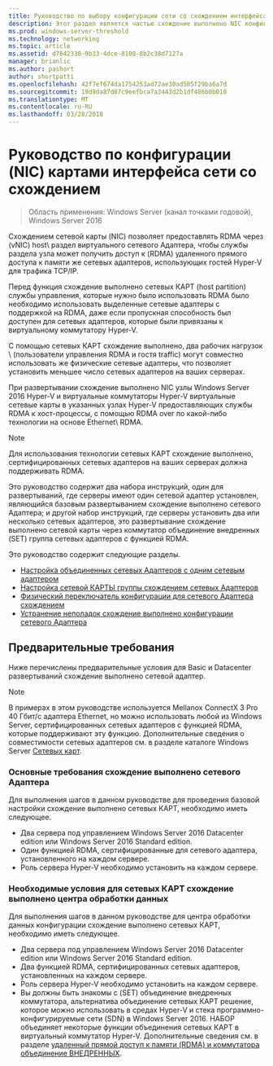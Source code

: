 ```yaml
---
title: Руководство по выбору конфигурации сети со схождением интерфейса карт (NIC)
description: Этот раздел является частью схождение выполнено NIC конфигурации руководство для Windows Server 2016.
ms.prod: windows-server-threshold
ms.technology: networking
ms.topic: article
ms.assetid: d7642338-9b33-4dce-8100-8b2c38d7127a
manager: brianlic
ms.author: pashort
author: shortpatti
ms.openlocfilehash: 42f7ef674da1754253ad72ae30ad505f29ba6a7d
ms.sourcegitcommit: 19d9da87d87c9eefbca7a3443d2b1df486b0b010
ms.translationtype: MT
ms.contentlocale: ru-RU
ms.lasthandoff: 03/28/2018
---
```

# <a name="converged-network-interface-card-nic-configuration-guide"></a>Руководство по конфигурации \(NIC\) картами интерфейса сети со схождением

>Область применения: Windows Server (канал точками годовой), Windows Server 2016

Схождением сетевой карты \(NIC\) позволяет предоставлять RDMA через \(vNIC\) host\ раздел виртуального сетевого Адаптера, чтобы службы раздела узла может получить доступ к \(RDMA\) удаленного прямого доступа к памяти же сетевых адаптеров, использующих гостей Hyper-V для трафика TCP/IP.

Перед функция схождение выполнено сетевых КАРТ \(host partition\) службы управления, которые нужно было использовать RDMA было необходимо использовать выделенные сетевые адаптеры с поддержкой на RDMA\, даже если пропускная способность был доступен для сетевых адаптеров, которые были привязаны к виртуальному коммутатору Hyper-V.

С помощью сетевых КАРТ схождение выполнено, два рабочих нагрузок \ (пользователи управления RDMA и гостя traffic\) могут совместно использовать же физические сетевые адаптеры, что позволяет установить меньшее число сетевых адаптеров на ваших серверах.

При развертывании схождение выполнено NIC узлы Windows Server 2016 Hyper-V и виртуальные коммутаторы Hyper-V виртуальные сетевые карты в указанных узлах Hyper-V предоставляющих службы RDMA к хост-процессы, с помощью RDMA over по какой-либо технологии на основе Ethernet\ RDMA.

>[!NOTE]
>Для использования технологии сетевых КАРТ схождение выполнено, сертифицированных сетевых адаптеров на ваших серверах должна поддерживать RDMA.

Это руководство содержит два набора инструкций, один для развертываний, где серверы имеют один сетевой адаптер установлен, являющийся базовым развертыванием схождение выполнено сетевого Адаптера; и другой набор инструкций, где серверы установить два или несколько сетевых адаптеров, это развертывание схождение выполнено сетевой карты через коммутатор объединение внедренных \(SET\) группа сетевых адаптеров с функцией RDMA\.

Это руководство содержит следующие разделы.

- [Настройка объединенных сетевых Адаптеров с одним сетевым адаптером](cnic-single.md)
- [Настройка сетевой КАРТЫ группы схождением сетевых Адаптеров](cnic-datacenter.md)
- [Физический переключатель конфигурации для сетевого Адаптера схождением](cnic-app-switch-config.md)
- [Устранение неполадок схождение выполнено конфигурации сетевого Адаптера](cnic-app-troubleshoot.md)

## <a name="prerequisites"></a>Предварительные требования

Ниже перечислены предварительные условия для Basic и Datacenter развертываний схождение выполнено сетевой адаптер.

>[!NOTE]
>В примерах в этом руководстве используется Mellanox ConnectX 3 Pro 40 Гбит/с адаптера Ethernet, но можно использовать любой из Windows Server, сертифицированных сетевых адаптеров с функцией RDMA\, которые поддерживают эту функцию. Дополнительные сведения о совместимости сетевых адаптеров см. в разделе каталоге Windows Server [Сетевых карт](https://www.windowsservercatalog.com/results.aspx?&bCatID=1468&cpID=0&avc=85&ava=0&avt=0&avq=46&OR=1).

### <a name="basic-converged-nic-prerequisites"></a>Основные требования схождение выполнено сетевого Адаптера

Для выполнения шагов в данном руководстве для проведения базовой настройки схождение выполнено сетевых КАРТ, необходимо иметь следующее.

- Два сервера под управлением Windows Server 2016 Datacenter edition или Windows Server 2016 Standard edition.
- Один функцией RDMA, сертифицированные для сетевого адаптера, установленного на каждом сервере.
- Роль сервера Hyper-V необходимо установить на каждом сервере.

### <a name="datacenter-converged-nic-prerequisites"></a>Необходимые условия для сетевых КАРТ схождение выполнено центра обработки данных

Для выполнения шагов в данном руководстве для центра обработки данных конфигурации схождение выполнено сетевых КАРТ, необходимо иметь следующее.

- Два сервера под управлением Windows Server 2016 Datacenter edition или Windows Server 2016 Standard edition.
- Два функцией RDMA, сертифицированных сетевых адаптеров, установленных на каждом сервере.
- Роль сервера Hyper-V необходимо установить на каждом сервере.
- Вы должны быть знакомы с \(SET\) объединение внедренных коммутатора, альтернатива объединение сетевых КАРТ решение, которое можно использовать в средах Hyper-V и стека программно-конфигурируемые сети (SDN) в Windows Server 2016. НАБОР объединяет некоторые функции объединения сетевых КАРТ в виртуальный коммутатор Hyper-V. Дополнительные сведения см. в разделе [удаленный прямой доступ к памяти (RDMA) и коммутатора объединение ВНЕДРЕННЫХ](../../../virtualization/hyper-v-virtual-switch/RDMA-and-Switch-Embedded-Teaming.md).

